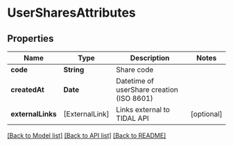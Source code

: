 # UserSharesAttributes

## Properties
Name | Type | Description | Notes
------------ | ------------- | ------------- | -------------
**code** | **String** | Share code | 
**createdAt** | **Date** | Datetime of userShare creation (ISO 8601) | 
**externalLinks** | [ExternalLink] | Links external to TIDAL API | [optional] 

[[Back to Model list]](../README.md#documentation-for-models) [[Back to API list]](../README.md#documentation-for-api-endpoints) [[Back to README]](../README.md)


